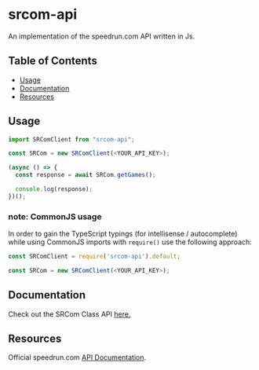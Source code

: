 # srcom-api

An implementation of the speedrun.com API written in Js.

## Table of Contents

- [Usage](#usage)
- [Documentation](#documentation)
- [Resources](#resources)


## Usage

```js
import SRComClient from "srcom-api";

const SRCom = new SRComClient(<YOUR_API_KEY>);

(async () => {
  const response = await SRCom.getGames();

  console.log(response);
})();
```

### note: CommonJS usage
In order to gain the TypeScript typings (for intellisense / autocomplete) while using CommonJS imports with `require()` use the following approach:

```js
const SRComClient = require('srcom-api').default;

const SRCom = new SRComClient(<YOUR_API_KEY>);
```

## Documentation

Check out the SRCom Class API [here.](https://jonathanhansen98.github.io/srcom-api-client/classes/SRComClient.html)

## Resources
Official speedrun.com [API Documentation](https://github.com/speedruncomorg/api).